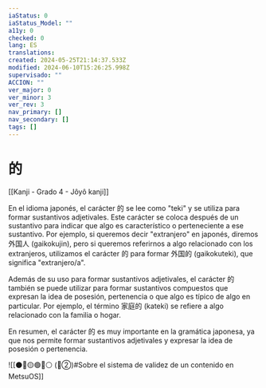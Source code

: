 ```yaml
---
iaStatus: 0
iaStatus_Model: ""
a11y: 0
checked: 0
lang: ES
translations: 
created: 2024-05-25T21:14:37.533Z
modified: 2024-06-10T15:26:25.998Z
supervisado: ""
ACCION: ""
ver_major: 0
ver_minor: 3
ver_rev: 3
nav_primary: []
nav_secondary: []
tags: []
---
```

# 的

[[Kanji - Grado 4 - Jôyô kanji]]

En el idioma japonés, el carácter 的 se lee como "teki" y se utiliza para formar sustantivos adjetivales. Este carácter se coloca después de un sustantivo para indicar que algo es característico o perteneciente a ese sustantivo. Por ejemplo, si queremos decir "extranjero" en japonés, diremos 外国人 (gaikokujin), pero si queremos referirnos a algo relacionado con los extranjeros, utilizamos el carácter 的 para formar 外国的 (gaikokuteki), que significa "extranjero/a". 

Además de su uso para formar sustantivos adjetivales, el carácter 的 también se puede utilizar para formar sustantivos compuestos que expresan la idea de posesión, pertenencia o que algo es típico de algo en particular. Por ejemplo, el término 家庭的 (kateki) se refiere a algo relacionado con la familia o hogar.

En resumen, el carácter 的 es muy importante en la gramática japonesa, ya que nos permite formar sustantivos adjetivales y expresar la idea de posesión o pertenencia.


![[⚫🔴🟡🟢🔵⚪ (🔴②)#Sobre el sistema de validez de un contenido en MetsuOS]]